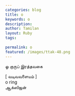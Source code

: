 ```yaml
---
categories: blog
title: o
keywords: o
description: 
author: Tamilan
layout: Ruby
tags: 
 
permalink: o
featured: /images/ttak-48.png
---
```

  
ஓ குருப் இரத்தவகை  
  
[ வடிவவளையம் ]  
o ring  
ஆக்ஸிஜன்